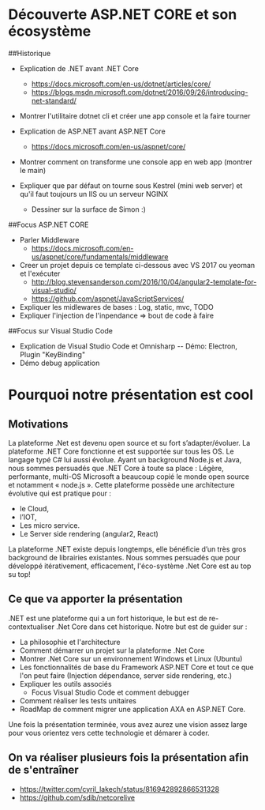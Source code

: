 
# Découverte ASP.NET CORE et son écosystème

##Historique
- Explication de .NET avant .NET Core 
    - https://docs.microsoft.com/en-us/dotnet/articles/core/
    - https://blogs.msdn.microsoft.com/dotnet/2016/09/26/introducing-net-standard/
    
- Montrer l'utilitaire dotnet cli et créer une app console et la faire tourner

- Explication de ASP.NET avant ASP.NET Core 
    - https://docs.microsoft.com/en-us/aspnet/core/
- Montrer comment on transforme une console app en web app (montrer le main)

- Expliquer que par défaut on tourne sous Kestrel (mini web server) et qu'il faut toujours un IIS ou un serveur NGINX
    - Dessiner sur la surface de Simon :)

##Focus ASP.NET CORE
 - Parler Middleware
    - https://docs.microsoft.com/en-us/aspnet/core/fundamentals/middleware
 - Creer un projet depuis ce template ci-dessous avec VS 2017 ou yeoman et l'exécuter
    - http://blog.stevensanderson.com/2016/10/04/angular2-template-for-visual-studio/ 
    - https://github.com/aspnet/JavaScriptServices/
 - Expliquer les midlewares de bases : Log, static, mvc, TODO
 - Expliquer l'injection de l'inpendance => bout de code à faire

##Focus sur Visual Studio Code
- Explication de Visual Studio Code et Omnisharp
    -- Démo: Electron, Plugin "KeyBinding"
- Démo debug application

# Pourquoi notre présentation est cool

## Motivations 
La plateforme .Net est devenu open source et su fort s’adapter/évoluer. La plateforme .NET Core fonctionne et est supportée sur tous les OS. Le langage typé C# lui aussi évolue. Ayant un background Node.js et Java, nous sommes persuadés que .NET Core à toute sa place : Légère, performante, multi-OS
Microsoft a beaucoup copié le monde open source et notamment « node.js ». Cette plateforme possède une architecture évolutive qui est pratique pour :
- le Cloud, 
- l’IOT,
- Les micro service. 
- Le Server side rendering (angular2, React)

La plateforme .NET existe depuis longtemps, elle bénéficie d’un très gros background de librairies existantes.
Nous sommes persuadés que pour développé itérativement, efficacement, l'éco-système .Net Core est au top su top!

## Ce que va apporter la présentation
.NET est une plateforme qui a un fort historique, le but est de re-contextualiser .Net Core dans cet historique.
Notre but est de guider sur :
- La philosophie et l'architecture
- Comment démarrer un projet sur la plateforme .Net Core
- Montrer .Net Core sur un environnement Windows et Linux (Ubuntu)
- Les fonctionnalités de base du Framework ASP.NET Core et tout ce que l'on peut faire (Injection dépendance, server side rendering, etc.)
- Expliquer les outils associés
    - Focus Visual Studio Code et comment debugger 
- Comment réaliser les tests unitaires
- RoadMap de comment migrer une application AXA en ASP.NET Core.

Une fois la présentation terminée, vous avez aurez une vision assez large pour vous orientez vers cette technologie et démarer à coder.

## On va réaliser plusieurs fois la présentation afin de s'entraîner
- https://twitter.com/cyril_lakech/status/816942892866531328
- https://github.com/sdib/netcorelive

